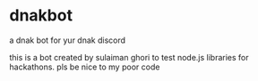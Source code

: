 # dnakbot
a dnak bot for yur dnak discord

this is a bot created by sulaiman ghori to test node.js libraries for hackathons. pls be nice to my poor code
